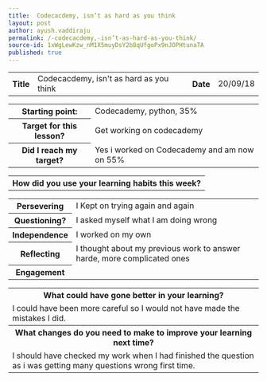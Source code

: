 ```yaml
---
title:  Codecacdemy, isn’t as hard as you think
layout: post
author: ayush.vaddiraju
permalink: /-codecacdemy,-isn’t-as-hard-as-you-think/
source-id: 1xWgLewKzw_nM1X5muyDsY2b8qUfgoPx9nJOPHtunaTA
published: true
---
```

<table>
  <tr>
    <th>Title</th>
    <td>Codecacdemy, isn't as hard as you think</td>
    <th>Date</th>
    <td>20/09/18</td>
  </tr>
</table>


<table>
  <tr>
    <th>Starting point:</th>
    <td>Codecademy, python, 35%</td>
  </tr>
  <tr>
    <th>Target for this lesson?</th>
    <td>Get working on codecademy</td>
  </tr>
  <tr>
    <th>Did I reach my target? </th>
    <td>Yes i worked on Codecademy and am now on 55%</td>
  </tr>
</table>


<table>
  <tr>
    <th>How did you use your learning habits this week?</th>
  </tr>
</table>


<table>
  <tr>
    <th>Persevering</th>
    <td>I Kept on trying again and again</td>
  </tr>
  <tr>
    <th>Questioning?</th>
    <td>I asked myself what I am doing wrong</td>
  </tr>
  <tr>
    <th>Independence</th>
    <td>I worked on my own</td>
  </tr>
  <tr>
    <th>Reflecting</th>
    <td>I thought about my previous work to answer harde, more complicated ones</td>
  </tr>
  <tr>
    <th>Engagement</th>
    <td></td>
  </tr>
</table>


<table>
  <tr>
    <th>What could have gone better in your learning?</th>
  </tr>
  <tr>
    <td>I could have been more careful so I would not have made the mistakes I did.</td>
  </tr>
  <tr>
    <th>What changes do you need to make to improve your learning next time?</th>
  </tr>
  <tr>
    <td>I should have checked my work when I had finished the question as i was getting many questions wrong first time.</td>
  </tr>
</table>


